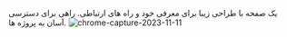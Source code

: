 یک صفحه با طراحی زیبا برای معرفی خود و راه های ارتباطی.
راهی برای دسترسی آسان به پروژه ها.
![chrome-capture-2023-11-11](https://github.com/AbolfazlMahkam/AbolfazlMahkam.github.io/assets/147301295/d667f5ab-dc48-4e51-9618-e577a126b6ab)
